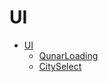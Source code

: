 
# UI

* [UI](index.md#UI)
  * [QunarLoading](index.md#qunarloading)
  * [CitySelect](index.md#cityselect)
